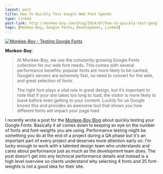 ```yaml
---
layout: post
title: How To Quickly Test Google Web Font Speeds
type: linked
post-link: http://monkee-boy.com/blog/2014/07/how-to-quickly-test-google-web-font-speeds/
tags: [Monkee-Boy, Google Fonts, Development, Linked]
---
```


[![Monkee-Boy - Testing Google Fonts](http://monkee-boy.com/blog/wp-content/uploads/2014/06/test-google-fonts.jpg)](http://monkee-boy.com/blog/2014/07/how-to-quickly-test-google-web-font-speeds/)

**Monkee-Boy**:

> At Monkee-Boy, we use the constantly growing Google Fonts collection for our web font needs. This comes with several performance benefits: popular fonts are more likely to be cached, Google’s servers are extremely fast, no need to convert for the web, and great selection of fonts.
>
> The right font plays a vital role in great design, but it’s important to note that if your site takes too long to load, the visitor is more likely to leave before even getting to your content. Luckily for us Google knows this and provides an awesome tool that shows you how different fonts will impact your page load.

I recently wrote a post for the [Monkee-Boy Blog](http://monkee-boy.com/blog/2014/07/how-to-quickly-test-google-web-font-speeds/) about quickly testing your Google Fonts. Basically it all comes down to keeping an eye on the number of fonts and font-weights you are using. Performance testing might be something you do at the end of a project during a QA phase but it's an important part of every project and deserves more attention early on. I'm lucky enough to work with a talented design team who understands and cares about performance just as much as the development team does. The post doesn't get into any technical performance details and instead is a high level overview so clients understand why selecting 4 fonts and 25 font-weights is not a good idea for their site.
